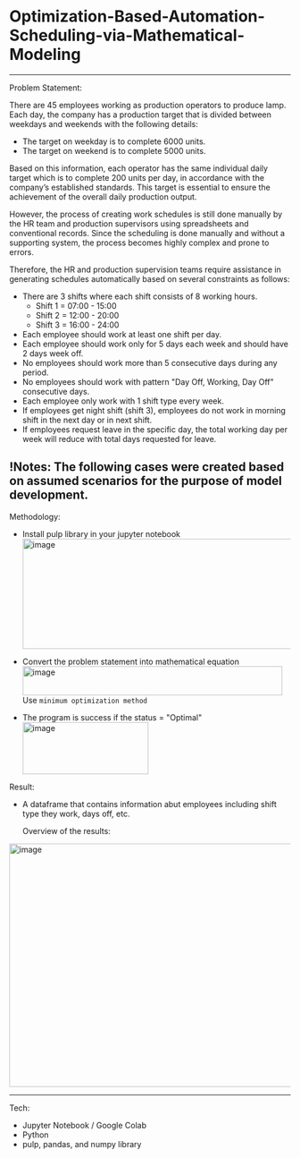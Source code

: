 # Optimization-Based-Automation-Scheduling-via-Mathematical-Modeling
--------------------------
Problem Statement:

There are 45 employees working as production operators to produce lamp. Each day, the company has a production target that is divided between weekdays and weekends with the following details:
  - The target on weekday is to complete 6000 units.
  - The target on weekend is to complete 5000 units.

Based on this information, each operator has the same individual daily target which is to complete 200 units per day, in accordance with the company’s established standards. This target is essential to ensure the achievement of the overall daily production output.

However, the process of creating work schedules is still done manually by the HR team and production supervisors using spreadsheets and conventional records. Since the scheduling is done manually and without a supporting system, the process becomes highly complex and prone to errors.

Therefore, the HR and production supervision teams require assistance in generating schedules automatically based on several constraints as follows:

- There are 3 shifts where each shift consists of 8 working hours.
  - Shift 1 = 07:00 - 15:00
  - Shift 2 = 12:00 - 20:00
  - Shift 3 = 16:00 - 24:00
- Each employee should work at least one shift per day.
- Each employee should work only for 5 days each week and should have 2 days week off.
- No employees should work more than 5 consecutive days during any period.
- No employees should work with pattern "Day Off, Working, Day Off" consecutive days.
- Each employee only work with 1 shift type every week.
- If employees get night shift (shift 3), employees do not work in morning shift in the next day or in next shift.
- If employees request leave in the specific day, the total working day per week will reduce with total days requested for leave.

!Notes: The following cases were created based on assumed scenarios for the purpose of model development.
  ----------------------
Methodology:
- Install pulp library in your jupyter notebook
  <img width="682" height="197" alt="image" src="https://github.com/user-attachments/assets/118f74f7-82ee-40cc-ac34-a5d76e8e8338" />

- Convert the problem statement into mathematical equation
  <img width="465" height="52" alt="image" src="https://github.com/user-attachments/assets/9aa962aa-0d49-465b-977c-c06e03b373bd" />
  Use `minimum optimization method`

- The program is success if the status = "Optimal"
  <img width="225" height="93" alt="image" src="https://github.com/user-attachments/assets/dc095f91-5463-4950-94bf-429359bb0d6f" />


Result:
- A dataframe that contains information abut employees including shift type they work, days off, etc.

  Overview of the results:
<img width="1234" height="435" alt="image" src="https://github.com/user-attachments/assets/096f922a-a6e1-418f-8c2c-ade574010776" />

  ----------------------------
Tech:
- Jupyter Notebook / Google Colab
- Python
- pulp, pandas, and numpy library
